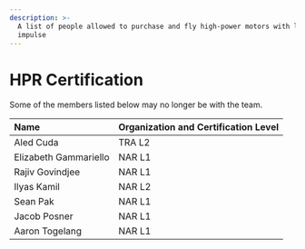 ```yaml
---
description: >-
  A list of people allowed to purchase and fly high-power motors with lots of
  impulse
---
```


# HPR Certification

Some of the members listed below may no longer be with the team.

| Name | Organization and Certification Level |
| :--- | :--- |
| Aled Cuda | TRA L2 |
| Elizabeth Gammariello | NAR L1 |
| Rajiv Govindjee | NAR L1 |
| Ilyas Kamil | NAR L2 |
| Sean Pak | NAR L1 |
| Jacob Posner | NAR L1 |
| Aaron Togelang | NAR L1 |

